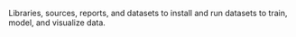 Libraries, sources, reports, and datasets to install and run datasets to train, model, and visualize data. 